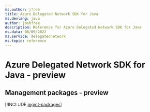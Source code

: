 ```yaml
---
ms.author: jfree
title: Azure Delegated Network SDK for Java
ms.devlang: java
author: joshfree
description: Reference for Azure Delegated Network SDK for Java
ms.data: 08/09/2022
ms.service: delegatednetwork
ms.topic: reference
---
```

# Azure Delegated Network SDK for Java - preview

## Management packages - preview
[!INCLUDE [mgmt-packages](delegated-network-mgmt-index.md)]